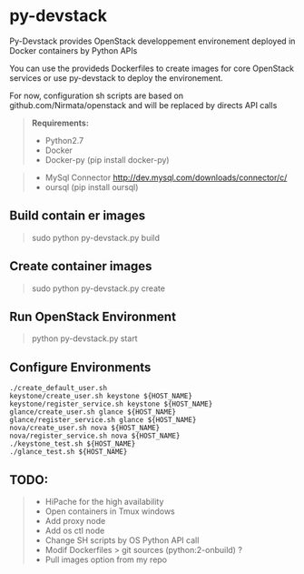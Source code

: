 py-devstack
===========

Py-Devstack provides OpenStack developpement environement deployed in Docker containers by Python APIs

You can use the provideds Dockerfiles to create images for core OpenStack services or use py-devstack to deploy the environement.

For now, configuration sh scripts are based on github.com/Nirmata/openstack and will be replaced by directs API calls


> **Requirements:**
> - Python2.7
> - Docker
> - Docker-py (pip install docker-py)


> - MySql Connector http://dev.mysql.com/downloads/connector/c/
> - oursql (pip install oursql)

Build contain er images
----------------------
> sudo python py-devstack.py build
 
Create container images
-----------------------
> sudo python py-devstack.py create


Run OpenStack Environment
-------------------------
> python py-devstack.py start

Configure Environments
----------------------

	./create_default_user.sh
	keystone/create_user.sh keystone ${HOST_NAME}
	keystone/register_service.sh keystone ${HOST_NAME}
	glance/create_user.sh glance ${HOST_NAME}
	glance/register_service.sh glance ${HOST_NAME}
	nova/create_user.sh nova ${HOST_NAME}
	nova/register_service.sh nova ${HOST_NAME}
	./keystone_test.sh ${HOST_NAME}
	./glance_test.sh ${HOST_NAME}



TODO:
-----
> - HiPache for the high availability
> - Open containers in Tmux windows
> - Add proxy node
> - Add os ctl node
> - Change SH scripts by OS Python API call
> - Modif Dockerfiles > git sources (python:2-onbuild) ?
> - Pull images option from my repo
